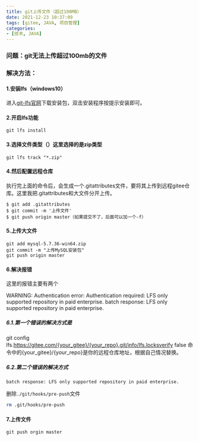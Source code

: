 ```yaml
---
title: git上传文件（超过100MB）
date: 2021-12-23 10:37:09
tags: [gitee, JAVA, 项目管理]
categories:
- [技术, JAVA]
---
```


### **问题：git无法上传超过100mb的文件**

### 解决方法：

#### 1.安装lfs（windows10）

进入[git-lfs官网](https://git-lfs.com/)下载安装包，双击安装程序按提示安装即可。

#### 2.开启lfs功能

```
git lfs install
```

#### 3.选择文件类型（）这里选择的是zip类型

```
git lfs track "*.zip"
```

#### 4.然后配置远程仓库

执行完上面的命令后，会生成一个.gitattributes文件，要将其上传到远程gitee仓库。这里我把.gitattributes和大文件分开上传。

```
$ git add .gitattributes
$ git commit -m '上传文件'
$ git push origin master（如果提交不了，后面可以加一个-f）
```

####  5.上传大文件

```
git add mysql-5.7.36-win64.zip
git commit -m "上传MySQL安装包"
git push origin master
```

####  6.解决报错

这里的报错主要有两个

WARNING: Authentication error: Authentication required: LFS only supported repository in paid enterprise.
batch response: LFS only supported repository in paid enterprise.

#####  6.1.第一个错误的解决方式是

git config lfs.https://gitee.com/{your_gitee}/{your_repo}.git/info/lfs.locksverify false
命令中的{your_gitee}/{your_repo}是你的远程仓库地址，根据自己情况替换。

##### 6.2.第二个错误的解决方式

```vbscript
batch response: LFS only supported repository in paid enterprise.
```

删除`./git/hooks/pre-push`文件

```bash
rm .git/hooks/pre-push
```

#### 7.上传文件

```
git push orgin master
```

